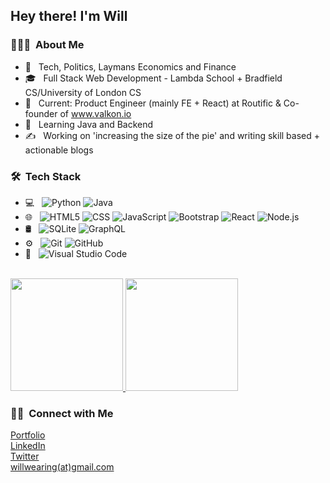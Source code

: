 <h2> Hey there! I'm Will</h2>

<h3> 👨🏼‍💻 &nbsp;About Me </h3>

- 🤔 &nbsp; Tech, Politics, Laymans Economics and Finance
- 🎓 &nbsp; Full Stack Web Development - Lambda School + Bradfield CS/University of London CS
- 💼 &nbsp; Current: Product Engineer (mainly FE + React) at Routific & Co-founder of www.valkon.io
- 🌱 &nbsp; Learning Java and Backend
- ✍️ &nbsp; Working on 'increasing the size of the pie' and writing skill based + actionable blogs

<h3> 🛠 &nbsp;Tech Stack</h3>

- 💻 &nbsp;
  ![Python](https://img.shields.io/badge/-Python-333333?style=flat&logo=python)
  ![Java](https://img.shields.io/badge/-Java-333333?style=flat&logo=java)
- 🌐 &nbsp;
  ![HTML5](https://img.shields.io/badge/-HTML5-333333?style=flat&logo=HTML5)
  ![CSS](https://img.shields.io/badge/-CSS-333333?style=flat&logo=CSS3&logoColor=1572B6)
  ![JavaScript](https://img.shields.io/badge/-JavaScript-333333?style=flat&logo=javascript)
  ![Bootstrap](https://img.shields.io/badge/-Bootstrap-333333?style=flat&logo=bootstrap&logoColor=563D7C)
  ![React](https://img.shields.io/badge/-React-333333?style=flat&logo=react)
  ![Node.js](https://img.shields.io/badge/-Node.js-333333?style=flat&logo=node.js)
- 🛢 &nbsp;
  ![SQLite](https://img.shields.io/badge/-SQLite-333333?style=flat&logo=sqlite)
  ![GraphQL](https://img.shields.io/badge/-GraphQL-333333?style=flat&logo=graphql)
- ⚙️ &nbsp;
  ![Git](https://img.shields.io/badge/-Git-333333?style=flat&logo=git)
  ![GitHub](https://img.shields.io/badge/-GitHub-333333?style=flat&logo=github)
- 🔧 &nbsp;
  ![Visual Studio Code](https://img.shields.io/badge/-Visual%20Studio%20Code-333333?style=flat&logo=visual-studio-code&logoColor=007ACC)

<br/>

<a href="https://github.com/willwearing">
  <img height="180em" src="https://github-readme-stats.vercel.app/api?username=willwearing&theme=buefy&show_icons=true" />
  <img height="180em" src="https://github-readme-stats.vercel.app/api/top-langs/?username=willwearing&theme=buefy&layout=compact&langs_count=10" />
</a>

<h3> 🤝🏻 &nbsp;Connect with Me </h3>

<p>
<a href="https://willwearingportfolio.netlify.app//">Portfolio</a>
  </br>
<a href="https://www.linkedin.com/in/william-wearing/">LinkedIn</a>
</br>
<a href="https://twitter.com/willwearing/">Twitter</a>
</br>
<a href="mailto:willwearing@gmail.com">willwearing(at)gmail.com</a>
</br>
